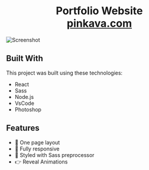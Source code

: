 <h1 align="center">
  Portfolio Website</br>
  <a href="https://pinkava.com" target:"_blank">pinkava.com</a>
</h1>

![Screenshot](src/weeeb.png)

## Built With

This project was built using these technologies:

- React
- Sass
- Node.js
- VsCode
- Photoshop

## Features

- 📄 One page layout
- 📱 Fully responsive
- 🎨 Styled with Sass preprocessor
- 👉 Reveal Animations
